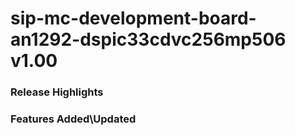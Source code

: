 # sip-mc-development-board-an1292-dspic33cdvc256mp506 v1.00
### Release Highlights



### Features Added\Updated



